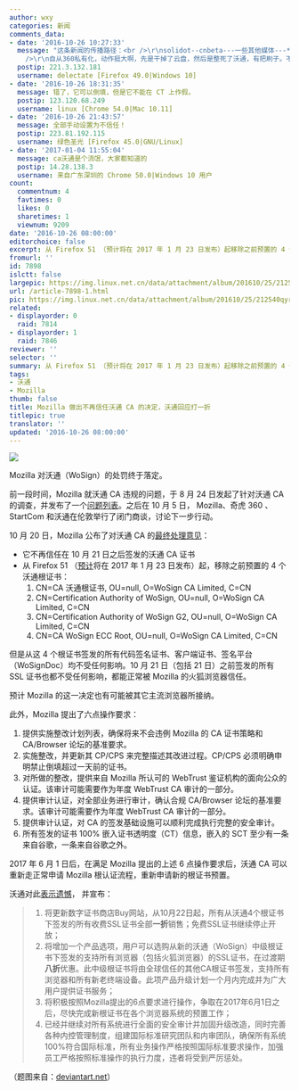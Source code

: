 ```yaml
---
author: wxy
categories: 新闻
comments_data:
- date: '2016-10-26 10:27:33'
  message: "这条新闻的传播路径：<br />\r\nsolidot--cnbeta---一些其他媒体---***---linuxcn。<br />\r\n<br
    />\r\n自从360私有化，动作挺大啊，先是干掉了云盘，然后是整死了沃通，有把刷子。不过mozilla这么折腾没有用，360有倒填时间大法（举例：当前时间2016-10-26，但是他写成10月21日以前签的整数，mozilla就不会取消信任）。对付流氓，你还真没招儿。"
  postip: 221.3.132.181
  username: delectate [Firefox 49.0|Windows 10]
- date: '2016-10-26 18:31:35'
  message: 错了，它可以倒填，但是它不能在 CT 上作假。
  postip: 123.120.68.249
  username: linux [Chrome 54.0|Mac 10.11]
- date: '2016-10-26 21:43:57'
  message: 全部手动设置为不信任！
  postip: 223.81.192.115
  username: 绿色圣光 [Firefox 45.0|GNU/Linux]
- date: '2017-01-04 11:55:04'
  message: ca沃通是个流氓，大家都知道的
  postip: 14.28.138.3
  username: 来自广东深圳的 Chrome 50.0|Windows 10 用户
count:
  commentnum: 4
  favtimes: 0
  likes: 0
  sharetimes: 1
  viewnum: 9209
date: '2016-10-26 08:00:00'
editorchoice: false
excerpt: 从 Firefox 51 （预计将在 2017 年 1 月 23 日发布）起移除之前预置的 4 个沃通根证书
fromurl: ''
id: 7898
islctt: false
largepic: https://img.linux.net.cn/data/attachment/album/201610/25/212540qyrfcajxc30pvlza.jpg
url: /article-7898-1.html
pic: https://img.linux.net.cn/data/attachment/album/201610/25/212540qyrfcajxc30pvlza.jpg.thumb.jpg
related:
- displayorder: 0
  raid: 7814
- displayorder: 1
  raid: 7846
reviewer: ''
selector: ''
summary: 从 Firefox 51 （预计将在 2017 年 1 月 23 日发布）起移除之前预置的 4 个沃通根证书
tags:
- 沃通
- Mozilla
thumb: false
title: Mozilla 做出不再信任沃通 CA 的决定，沃通回应打一折
titlepic: true
translator: ''
updated: '2016-10-26 08:00:00'
---
```


![](https://img.linux.net.cn/data/attachment/album/201610/25/212540qyrfcajxc30pvlza.jpg)


Mozilla 对沃通（WoSign）的处罚终于落定。


前一段时间，Mozilla 就沃通 CA 违规的问题，于 8 月 24 日发起了针对沃通 CA 的调查，并发布了一个[问题列表](https://wiki.mozilla.org/CA:WoSign_Issues)。之后在 10 月 5 日， Mozilla、奇虎 360 、StartCom 和沃通在伦敦举行了闭门商谈，讨论下一步行动。


10 月 20 日，Mozilla 公布了对沃通 CA 的[最终处理意见](https://bugzilla.mozilla.org/show_bug.cgi?id=1311824)：


* 它不再信任在 10 月 21 日之后签发的沃通 CA 证书
* 从 Firefox 51 （[预计](https://wiki.mozilla.org/RapidRelease/Calendar)将在 2017 年 1 月 23 日发布）起，移除之前预置的 4 个沃通根证书：
	1. CN=CA 沃通根证书, OU=null, O=WoSign CA Limited, C=CN
	2. CN=Certification Authority of WoSign, OU=null, O=WoSign CA Limited, C=CN
	3. CN=Certification Authority of WoSign G2, OU=null, O=WoSign CA Limited, C=CN
	4. CN=CA WoSign ECC Root, OU=null, O=WoSign CA Limited, C=CN


但是从这 4 个根证书签发的所有代码签名证书、客户端证书、签名平台（WoSignDoc）均不受任何影响。10 月 21 日（包括 21 日）之前签发的所有 SSL 证书也都不受任何影响，都能正常被 Mozilla 的火狐浏览器信任。


预计 Mozilla 的这一决定也有可能被其它主流浏览器所接纳。


此外，Mozilla 提出了六点操作要求：


1. 提供实施整改计划列表，确保将来不会违例 Mozilla 的 CA 证书策略和 CA/Browser 论坛的基准要求。
2. 实施整改，并更新其 CP/CPS 来完整描述其改进过程。CP/CPS 必须明确申明禁止倒填超过一天前的证书。
3. 对所做的整改，提供来自 Mozilla 所认可的 WebTrust 鉴证机构的面向公众的认证。该审计可能需要作为年度 WebTrust CA 审计的一部分。
4. 提供审计认证，对全部业务进行审计，确认合规 CA/Browser 论坛的基准要求。该审计可能需要作为年度 WebTrust CA 审计的一部分。
5. 提供审计认证，对 CA 的签发基础设施可以顺利完成执行完整的安全审计。
6. 所有签发的证书 100% 嵌入证书透明度（CT）信息，嵌入的 SCT 至少有一条来自谷歌，一条来自谷歌之外。


2017 年 6 月 1 日后，在满足 Mozilla 提出的上述 6 点操作要求后，沃通 CA 可以重新走正常申请 Mozilla 根认证流程，重新申请新的根证书预置。


沃通对此[表示遗憾](http://www.wosign.com/News/announcement_about_Mozilla_Action_20161024.htm)， 并宣布：



> 1. 将更新数字证书商店Buy网站，从10月22日起，所有从沃通4个根证书下签发的所有收费SSL证书全部**一折**销售；免费SSL证书继续停止开放；
> 2. 将增加一个产品选项，用户可以选购从新的沃通（WoSign）中级根证书下签发的支持所有浏览器（包括火狐浏览器）的SSL证书，在过渡期**八折**优惠。此中级根证书将由全球信任的其他CA根证书签发，支持所有浏览器和所有新老终端设备。此项产品升级计划一个月内完成并为广大用户提供证书服务；
> 3. 将积极按照Mozilla提出的6点要求进行操作，争取在2017年6月1日之后，尽快完成新根证书在各个浏览器系统的预置工作；
> 4. 已经并继续对所有系统进行全面的安全审计并加固升级改造，同时完善各种内控管理制度，组建国际标准研究团队和内审团队，确保所有系统100%符合国际标准，所有业务操作严格按照国际标准要求操作，加强员工严格按照标准操作的执行力度，违者将受到严厉惩处。
> 


（题图来自：[deviantart.net](http://img13.deviantart.net/ee6d/i/2015/132/b/f/iris___broken_bridge_by_laitma-d8t2uxi.png)）